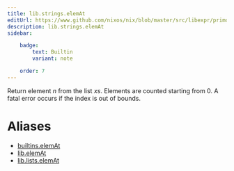 ```yaml
---
title: lib.strings.elemAt
editUrl: https://www.github.com/nixos/nix/blob/master/src/libexpr/primops.cc
description: lib.strings.elemAt
sidebar:

    badge:
        text: Builtin
        variant: note

    order: 7
---
```


Return element *n* from the list *xs*. Elements are counted starting
from 0. A fatal error occurs if the index is out of bounds.


# Aliases

- [builtins.elemAt](/nix-doc-comments/reference/builtins/builtins-elemat)
- [lib.elemAt](/nix-doc-comments/reference/lib/lib-elemat)
- [lib.lists.elemAt](/nix-doc-comments/reference/lib/lists/lib-lists-elemat)


